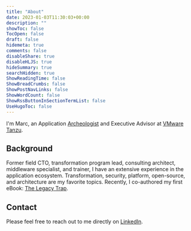 ```yaml
---
title: "About"
date: 2023-01-03T11:30:03+00:00
description: ""
showToc: false
TocOpen: false
draft: false
hidemeta: true
comments: false
disableShare: true
disableHLJS: true
hideSummary: true
searchHidden: true
ShowReadingTime: false
ShowBreadCrumbs: false
ShowPostNavLinks: false
ShowWordCount: false
ShowRssButtonInSectionTermList: false
UseHugoToc: false
---
```


I'm Marc, an Application [Archeologist](https://www.linkedin.com/pulse/legacy-infrastructure-saqqara-necropolis-world-marc-zottner/) and Executive Advisor at [VMware Tanzu](https://tanzu.vmware.com/tanzu).

## Background

Former field CTO, transformation program lead, consulting architect, middleware specialist, and trainer, I have an extensive experience in the application ecosystem. Transformation, security, platform, open-source, and architecture are my favorite topics. Recently, I co-authored my first eBook: [The Legacy Trap](https://via.vmware.com/legacy-trap/).

## Contact

Please feel free to reach out to me directly on [LinkedIn](https://www.linkedin.com/in/marczottner).